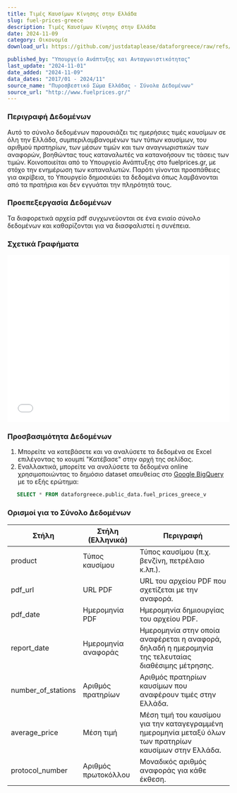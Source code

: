 ```yaml
---
title: Τιμές Καυσίμων Κίνησης στην Ελλάδα
slug: fuel-prices-greece
description: Τιμές Καυσίμων Κίνησης στην Ελλάδα
date: 2024-11-09
category: Οικονομία
download_url: https://github.com/justdataplease/dataforgreece/raw/refs/heads/main/data/fuel-prices-greece/fuel-prices-greece.zip

published_by: "Υπουργείο Ανάπτυξης και Ανταγωνιστικότητας"
last_update: "2024-11-01"
date_added: "2024-11-09"
data_dates: "2017/01 - 2024/11"
source_name: "Πυροσβεστικό Σώμα Ελλάδας - Σύνολα Δεδομένων"
source_url: "http://www.fuelprices.gr/"
---
```


### Περιγραφή Δεδομένων
Αυτό το σύνολο δεδομένων παρουσιάζει τις ημερήσιες τιμές καυσίμων σε όλη την Ελλάδα, συμπεριλαμβανομένων των τύπων καυσίμων, του αριθμού πρατηρίων, των μέσων τιμών και των αναγνωριστικών των αναφορών, βοηθώντας τους καταναλωτές να κατανοήσουν τις τάσεις των τιμών. Κοινοποιείται από το Υπουργείο Ανάπτυξης στο fuelprices.gr, με στόχο την ενημέρωση των καταναλωτών. Παρότι γίνονται προσπάθειες για ακρίβεια, το Υπουργείο δημοσιεύει τα δεδομένα όπως λαμβάνονται από τα πρατήρια και δεν εγγυάται την πληρότητά τους.

### Προεπεξεργασία Δεδομένων
Τα διαφορετικά αρχεία pdf συγχωνεύονται σε ένα ενιαίο σύνολο δεδομένων και καθαρίζονται για να διασφαλιστεί η συνέπεια.

### Σχετικά Γραφήματα

<div class="pt-2">
<iframe 
    src="/charts/fuel-prices-greece-daily/" 
    frameborder="0" 
    style="border: 0; width: 100%; aspect-ratio: 4 / 3;" 
    allowfullscreen>
</iframe>
</div>

### Προσβασιμότητα Δεδομένων 
1. Μπορείτε να κατεβάσετε και να αναλύσετε τα δεδομένα σε Excel επιλέγοντας το κουμπί "Κατέβασε" στην αρχή της σελίδας.
2. Εναλλακτικά, μπορείτε να αναλύσετε τα δεδομένα online χρησιμοποιώντας το δημόσιο dataset απευθείας στο [Google BigQuery](https://console.cloud.google.com/bigquery) με το εξής ερώτημα:
```sql
   SELECT * FROM dataforgreece.public_data.fuel_prices_greece_v
```

### Ορισμοί για το Σύνολο Δεδομένων

| **Στήλη**          | **Στήλη (Ελληνικά)** | **Περιγραφή**                                                                                           |
|--------------------|-------------------------------------------|-----------------------------------------------------------------------------------------------------------------------|
| product            | Τύπος καυσίμου                            | Τύπος καυσίμου (π.χ. βενζίνη, πετρέλαιο κ.λπ.).                                                                       |
| pdf_url            | URL PDF                                   | URL του αρχείου PDF που σχετίζεται με την αναφορά.                                                                     |
| pdf_date           | Ημερομηνία PDF                            | Ημερομηνία δημιουργίας του αρχείου PDF.                                                                                |
| report_date        | Ημερομηνία αναφοράς                       | Ημερομηνία στην οποία αναφέρεται η αναφορά, δηλαδή η ημερομηνία της τελευταίας διαθέσιμης μέτρησης.                    |
| number_of_stations | Αριθμός πρατηρίων                         | Αριθμός πρατηρίων καυσίμων που αναφέρουν τιμές στην Ελλάδα.                                                           |
| average_price      | Μέση τιμή                                 | Μέση τιμή του καυσίμου για την καταγεγραμμένη ημερομηνία μεταξύ όλων των πρατηρίων καυσίμων στην Ελλάδα.              |
| protocol_number    | Αριθμός πρωτοκόλλου                       | Μοναδικός αριθμός αναφοράς για κάθε έκθεση.                                                                           |











